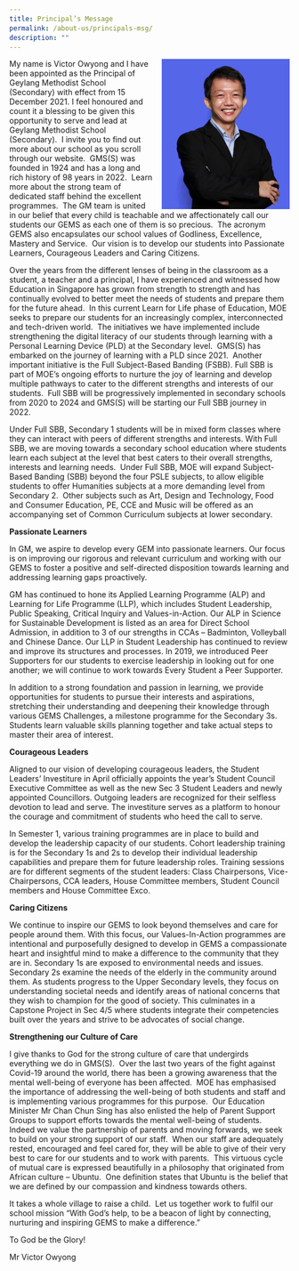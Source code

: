 ```yaml
---
title: Principal’s Message
permalink: /about-us/principals-msg/
description: ""
---
```

<img src="/images/Mr-Victor-copy.jpg" style="width:230px;height:270px;margin-left:15px;" align = "right">

My name is Victor Owyong and I have been appointed as the Principal of Geylang Methodist School (Secondary) with effect from 15 December 2021. I feel honoured and count it a blessing to be given this opportunity to serve and lead at Geylang Methodist School (Secondary).  I invite you to find out more about our school as you scroll through our website.  GMS(S) was founded in 1924 and has a long and rich history of 98 years in 2022.  Learn more about the strong team of dedicated staff behind the excellent programmes.  The GM team is united in our belief that every child is teachable and we affectionately call our students our GEMS as each one of them is so precious.  The acronym GEMS also encapsulates our school values of Godliness, Excellence, Mastery and Service.  Our vision is to develop our students into Passionate Learners, Courageous Leaders and Caring Citizens.

Over the years from the different lenses of being in the classroom as a student, a teacher and a principal, I have experienced and witnessed how Education in Singapore has grown from strength to strength and has continually evolved to better meet the needs of students and prepare them for the future ahead.  In this current Learn for Life phase of Education, MOE seeks to prepare our students for an increasingly complex, interconnected and tech-driven world.  The initiatives we have implemented include strengthening the digital literacy of our students through learning with a Personal Learning Device (PLD) at the Secondary level.  GMS(S) has embarked on the journey of learning with a PLD since 2021.  Another important initiative is the Full Subject-Based Banding (FSBB). Full SBB is part of MOE’s ongoing efforts to nurture the joy of learning and develop multiple pathways to cater to the different strengths and interests of our students.  Full SBB will be progressively implemented in secondary schools from 2020 to 2024 and GMS(S) will be starting our Full SBB journey in 2022.

Under Full SBB, Secondary 1 students will be in mixed form classes where they can interact with peers of different strengths and interests. With Full SBB, we are moving towards a secondary school education where students learn each subject at the level that best caters to their overall strengths, interests and learning needs.  Under Full SBB, MOE will expand Subject-Based Banding (SBB) beyond the four PSLE subjects, to allow eligible students to offer Humanities subjects at a more demanding level from Secondary 2.  Other subjects such as Art, Design and Technology, Food and Consumer Education, PE, CCE and Music will be offered as an accompanying set of Common Curriculum subjects at lower secondary.

**Passionate Learners**

In GM, we aspire to develop every GEM into passionate learners. Our focus is on improving our rigorous and relevant curriculum and working with our GEMS to foster a positive and self-directed disposition towards learning and addressing learning gaps proactively.

GM has continued to hone its Applied Learning Programme (ALP) and Learning for Life Programme (LLP), which includes Student Leadership, Public Speaking, Critical Inquiry and Values-in-Action. Our ALP in Science for Sustainable Development is listed as an area for Direct School Admission, in addition to 3 of our strengths in CCAs – Badminton, Volleyball and Chinese Dance. Our LLP in Student Leadership has continued to review and improve its structures and processes. In 2019, we introduced Peer Supporters for our students to exercise leadership in looking out for one another; we will continue to work towards Every Student a Peer Supporter.

In addition to a strong foundation and passion in learning, we provide opportunities for students to pursue their interests and aspirations, stretching their understanding and deepening their knowledge through various GEMS Challenges, a milestone programme for the Secondary 3s. Students learn valuable skills planning together and take actual steps to master their area of interest.

**Courageous Leaders**

Aligned to our vision of developing courageous leaders, the Student Leaders’ Investiture in April officially appoints the year’s Student Council Executive Committee as well as the new Sec 3 Student Leaders and newly appointed Councillors. Outgoing leaders are recognized for their selfless devotion to lead and serve. The investiture serves as a platform to honour the courage and commitment of students who heed the call to serve.

In Semester 1, various training programmes are in place to build and develop the leadership capacity of our students. Cohort leadership training is for the Secondary 1s and 2s to develop their individual leadership capabilities and prepare them for future leadership roles. Training sessions are for different segments of the student leaders: Class Chairpersons, Vice-Chairpersons, CCA leaders, House Committee members, Student Council members and House Committee Exco.

**Caring Citizens**

We continue to inspire our GEMS to look beyond themselves and care for people around them. With this focus, our Values-In-Action programmes are intentional and purposefully designed to develop in GEMS a compassionate heart and insightful mind to make a difference to the community that they are in. Secondary 1s are exposed to environmental needs and issues. Secondary 2s examine the needs of the elderly in the community around them. As students progress to the Upper Secondary levels, they focus on understanding societal needs and identify areas of national concerns that they wish to champion for the good of society. This culminates in a Capstone Project in Sec 4/5 where students integrate their competencies built over the years and strive to be advocates of social change.

**Strengthening our Culture of Care**

I give thanks to God for the strong culture of care that undergirds everything we do in GMS(S).  Over the last two years of the fight against Covid-19 around the world, there has been a growing awareness that the mental well-being of everyone has been affected.  MOE has emphasised the importance of addressing the well-being of both students and staff and is implementing various programmes for this purpose.  Our Education Minister Mr Chan Chun Sing has also enlisted the help of Parent Support Groups to support efforts towards the mental well-being of students.  Indeed we value the partnership of parents and moving forwards, we seek to build on your strong support of our staff.  When our staff are adequately rested, encouraged and feel cared for, they will be able to give of their very best to care for our students and to work with parents.  This virtuous cycle of mutual care is expressed beautifully in a philosophy that originated from African culture – Ubuntu.  One definition states that Ubuntu is the belief that we are defined by our compassion and kindness towards others.

It takes a whole village to raise a child.  Let us together work to fulfil our school mission “With God’s help, to be a beacon of light by connecting, nurturing and inspiring GEMS to make a difference.”

To God be the Glory!

Mr Victor Owyong